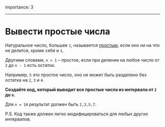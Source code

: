 importance: 3

---

# Вывести простые числа

Натуральное число, большее `1`, называется [простым](https://ru.wikipedia.org/wiki/%D0%9F%D1%80%D0%BE%D1%81%D1%82%D0%BE%D0%B5_%D1%87%D0%B8%D1%81%D0%BB%D0%BE), если оно ни на что не делится, кроме себя и `1`.

Другими словами, `n > 1` – простое, если при делении на любое число от `2` до `n - 1` есть остаток.

Например, `5` это простое число, оно не может быть разделено без остатка на `2`, `3` и `4`.

**Создайте код, который выводит все простые числа из интервала от `2` до `n`.**

Для `n = 10` результат должен быть `2,3,5,7`.

P.S. Код также должен легко модифицироваться для любых других интервалов.
